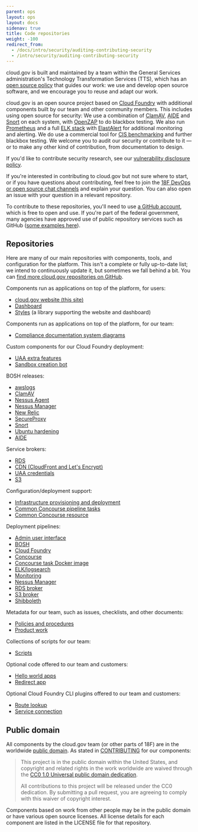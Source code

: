 ```yaml
---
parent: ops
layout: ops
layout: docs
sidenav: true
title: Code repositories
weight: -100
redirect_from:
  - /docs/intro/security/auditing-contributing-security
  - /intro/security/auditing-contributing-security
---
```


cloud.gov is built and maintained by a team within the General Services administration's Technology Transformation Services (TTS), which has an [open source policy](https://18f.gsa.gov/open-source-policy/) that guides our work: we use and develop open source software, and we encourage you to reuse and adapt our work.

cloud.gov is an open source project based on [Cloud Foundry](https://www.cloudfoundry.org/) with additional components built by our team and other community members. This includes using open source for security: We use a combination of [ClamAV](https://www.clamav.net), [AIDE](https://aide.github.io/) and [Snort](https://www.snort.org) on each system, with [OpenZAP](https://www.zaproxy.org) to do blackbox testing.  We also run [Prometheus](https://prometheus.io) and a full [ELK stack](https://www.elastic.co/elk-stack) with [ElastAlert](https://github.com/Yelp/elastalert) for additional monitoring and alerting. We do use a commercial tool for [CIS benchmarking](https://www.cisecurity.org/cis-benchmarks/) and further blackbox testing. We welcome you to audit our security or contribute to it — or to make any other kind of contribution, from documentation to design.

If you'd like to contribute security research, see our [vulnerability disclosure policy](https://18f.gsa.gov/vulnerability-disclosure-policy/).

If you're interested in contributing to cloud.gov but not sure where to start, or if you have questions about contributing, feel free to join the [18F DevOps or open source chat channels](https://chat.18f.gov/) and explain your question. You can also open an issue with your question in a relevant repository.

To contribute to these repositories, you'll need to use [a GitHub account](https://help.github.com/articles/signing-up-for-a-new-github-account/), which is free to open and use. If you're part of the federal government, many agencies have approved use of public repository services such as GitHub ([some examples here](https://18f.gsa.gov/2016/08/08/facts-about-publishing-open-source-code-in-government/)).

## Repositories

Here are many of our main repositories with components, tools, and configuration for the platform. This isn't a complete or fully up-to-date list; we intend to continuously update it, but sometimes we fall behind a bit. You can [find more cloud.gov repositories on GitHub](https://github.com/search?utf8=%E2%9C%93&q=user%3A18F+%28cf+OR+cg+OR+%22cloud+foundry%22+OR+cloud.gov%29+NOT+cfn+fork%3Atrue&type=Repositories&ref=advsearch&l=&l=).

Components run as applications on top of the platform, for users:

- [cloud.gov website (this site)](https://github.com/cloud-gov/cg-site)
- [Dashboard](https://github.com/cloud-gov/cg-dashboard)
- [Styles](https://github.com/cloud-gov/cg-style) (a library supporting the website and dashboard)

Components run as applications on top of the platform, for our team:

- [Compliance documentation system diagrams](https://github.com/cloud-gov/cg-diagrams)

Custom components for our Cloud Foundry deployment:

- [UAA extra features](https://github.com/cloud-gov/cg-uaa-extras)
- [Sandbox creation bot](https://github.com/cloud-gov/cg-sandbox-bot)

BOSH releases:

- [awslogs](https://github.com/cloud-gov/cg-awslogs-boshrelease)
- [ClamAV](https://github.com/cloud-gov/cg-clamav-boshrelease)
- [Nessus Agent](https://github.com/cloud-gov/cg-nessus-agent-boshrelease)
- [Nessus Manager](https://github.com/cloud-gov/cg-nessus-manager-boshrelease)
- [New Relic](https://github.com/cloudfoundry-community/newrelic-boshrelease)
- [SecureProxy](https://github.com/cloud-gov/cg-secureproxy-boshrelease)
- [Snort](https://github.com/cloud-gov/cg-snort-boshrelease)
- [Ubuntu hardening](https://github.com/cloud-gov/cg-harden-boshrelease)
- [AIDE](https://github.com/cloud-gov/aide-boshrelease)

Service brokers:

- [RDS](https://github.com/cloud-gov/aws-broker)
- [CDN (CloudFront and Let's Encrypt)](https://github.com/cloud-gov/cf-cdn-service-broker)
- [UAA credentials](https://github.com/cloudfoundry-community/uaa-credentials-broker)
- [S3](https://github.com/cloudfoundry-community/s3-broker)

Configuration/deployment support:

- [Infrastructure provisioning and deployment](https://github.com/cloud-gov/cg-provision)
- [Common Concourse pipeline tasks](https://github.com/cloud-gov/cg-pipeline-tasks)
- [Common Concourse resource](https://github.com/cloud-gov/cg-common-resource)

Deployment pipelines:

- [Admin user interface](https://github.com/cloud-gov/cg-deploy-admin-ui)
- [BOSH](https://github.com/cloud-gov/cg-deploy-bosh)
- [Cloud Foundry](https://github.com/cloud-gov/cg-deploy-cf)
- [Concourse](https://github.com/cloud-gov/cg-deploy-concourse)
- [Concourse task Docker image](https://github.com/cloud-gov/cg-deploy-concourse-docker-image)
- [ELK/logsearch](https://github.com/cloud-gov/cg-deploy-logsearch)
- [Monitoring](https://github.com/cloud-gov/cg-deploy-prometheus)
- [Nessus Manager](https://github.com/cloud-gov/cg-deploy-nessus-manager)
- [RDS broker](https://github.com/cloud-gov/cg-deploy-rds-broker)
- [S3 broker](https://github.com/cloud-gov/cg-deploy-s3-broker)
- [Shibboleth](https://github.com/cloud-gov/cg-deploy-shibboleth)

Metadata for our team, such as issues, checklists, and other documents:

- [Policies and procedures](https://github.com/cloud-gov/compliance-docs)
- [Product work](https://github.com/cloud-gov/cg-product)

Collections of scripts for our team:

- [Scripts](https://github.com/cloud-gov/cg-scripts)

Optional code offered to our team and customers:

- [Hello world apps](https://github.com/cloud-gov/cf-hello-worlds)
- [Redirect app](https://github.com/cloud-gov/cf-redirect)

Optional Cloud Foundry CLI plugins offered to our team and customers:

- [Route lookup](https://github.com/cloud-gov/cf-route-lookup)
- [Service connection](https://github.com/cloud-gov/cf-service-connect)

## Public domain

All components by the cloud.gov team (or other parts of 18F) are in the worldwide [public domain](https://github.com/cloud-gov/cg-site/blob/master/LICENSE.md). As stated in [CONTRIBUTING](https://github.com/cloud-gov/cg-site/blob/master/CONTRIBUTING.md) for our components:

> This project is in the public domain within the United States, and copyright and related rights in the work worldwide are waived through the [CC0 1.0 Universal public domain dedication](https://creativecommons.org/publicdomain/zero/1.0/).
>
> All contributions to this project will be released under the CC0 dedication. By submitting a pull request, you are agreeing to comply with this waiver of copyright interest.

Components based on work from other people may be in the public domain or have various open source licenses. All license details for each component are listed in the LICENSE file for that repository.
